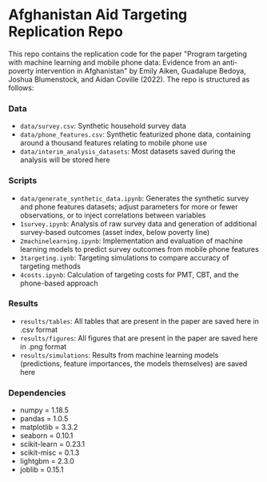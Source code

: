 # Afghanistan Aid Targeting Replication Repo

This repo contains the replication code for the paper "Program targeting with machine learning and mobile phone data: Evidence from an anti-poverty intervention in Afghanistan" by Emily Aiken, Guadalupe Bedoya, Joshua Blumenstock, and Aidan Coville (2022). The repo is structured as follows:

### Data
- `data/survey.csv`: Synthetic household survey data
- `data/phone_features.csv`: Synthetic featurized phone data, containing around a thousand features relating to mobile phone use 
- `data/interim_analysis_datasets`: Most datasets saved during the analysis will be stored here

### Scripts
- `data/generate_synthetic_data.ipynb`: Generates the synthetic survey and phone features datasets; adjust parameters for more or fewer observations, or to inject correlations between variables
- `1survey.ipynb`: Analysis of raw survey data and generation of additional survey-based outcomes (asset index, below poverty line)
- `2machinelearning.ipynb`: Implementation and evaluation of machine learning models to predict survey outcomes from mobile phone features
- `3targeting.iynb`: Targeting simulations to compare accuracy of targeting methods
- `4costs.ipynb`: Calculation of targeting costs for PMT, CBT, and the phone-based approach

### Results
- `results/tables`: All tables that are present in the paper are saved here in .csv format
- `results/figures`: All figures that are present in the paper are saved here in .png format
- `results/simulations`: Results from machine learning models (predictions, feature importances, the models themselves) are saved here

### Dependencies
- numpy = 1.18.5
- pandas = 1.0.5
- matplotlib = 3.3.2
- seaborn = 0.10.1
- scikit-learn = 0.23.1
- scikit-misc = 0.1.3
- lightgbm = 2.3.0
- joblib = 0.15.1
